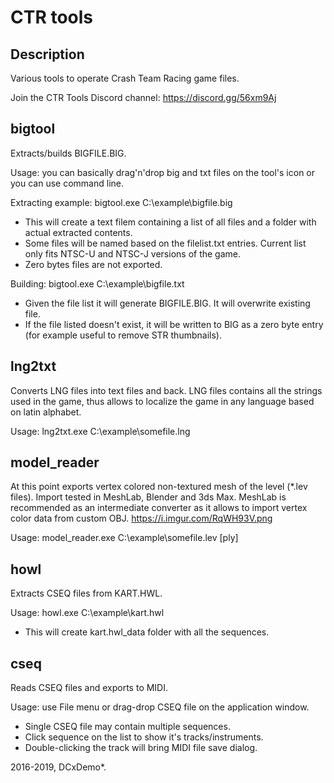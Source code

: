 # CTR tools

## Description
Various tools to operate Crash Team Racing game files.

Join the CTR Tools Discord channel: https://discord.gg/56xm9Aj

## bigtool
Extracts/builds BIGFILE.BIG.

Usage: you can basically drag'n'drop big and txt files on the tool's icon or you can use command line.

Extracting example: bigtool.exe C:\example\bigfile.big
* This will create a text filem containing a list of all files and a folder with actual extracted contents. 
* Some files will be named based on the filelist.txt entries. Current list only fits NTSC-U and NTSC-J versions of the game.
* Zero bytes files are not exported.

Building: bigtool.exe C:\example\bigfile.txt
* Given the file list it will generate BIGFILE.BIG. It will overwrite existing file.
* If the file listed doesn't exist, it will be written to BIG as a zero byte entry (for example useful to remove STR thumbnails).

## lng2txt
Converts LNG files into text files and back. LNG files contains all the strings used in the game, thus allows to localize the game in any language based on latin alphabet.

Usage: lng2txt.exe C:\example\somefile.lng


## model_reader
At this point exports vertex colored non-textured mesh of the level (\*.lev files). Import tested in MeshLab, Blender and 3ds Max. MeshLab is recommended as an intermediate converter as it allows to import vertex color data from custom OBJ.
https://i.imgur.com/RqWH93V.png

Usage: model_reader.exe C:\example\somefile.lev \[ply]

## howl
Extracts CSEQ files from KART.HWL.

Usage: howl.exe C:\example\kart.hwl
* This will create kart.hwl_data folder with all the sequences.

## cseq
Reads CSEQ files and exports to MIDI.

Usage: use File menu or drag-drop CSEQ file on the application window.
* Single CSEQ file may contain multiple sequences.
* Click sequence on the list to show it's tracks/instruments.
* Double-clicking the track will bring MIDI file save dialog.

2016-2019, DCxDemo*.
